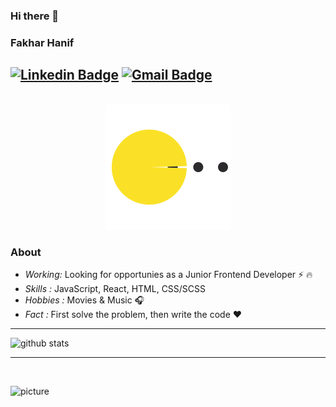 ### Hi there 👋

<!--
**fhwali/fhwali** is a ✨ _special_ ✨ repository because its `README.md` (this file) appears on your GitHub profile.

Here are some ideas to get you started:

- 🔭 I’m currently working on ...
- 🌱 I’m currently learning ...
- 👯 I’m looking to collaborate on ...
- 🤔 I’m looking for help with ...
- 💬 Ask me about ...
- 📫 How to reach me: ...
- 😄 Pronouns: ...
- ⚡ Fun fact: ...
-->

### Fakhar Hanif
[![Linkedin Badge](https://img.shields.io/badge/-Fakhar_Hanif-blue?style=flat-square&logo=Linkedin&logoColor=white&link=https://www.https://www.linkedin.com/in/fakhar-hanif-366bb51b4/)](https://www.linkedin.com/in/fakhar-hanif-366bb51b4/) [![Gmail Badge](https://img.shields.io/badge/-fhwali@gmail.com-c14438?style=flat-square&logo=Gmail&logoColor=white&link=mailto:fhwali@gmail.com)](mailto:fhwali@gmail.com)
---------------------------------------------------------------------------------------------------------------------------------------------------------------------------------

<div align="center">
	<br>
	<img src="https://raw.githubusercontent.com/Aniket965/Aniket965/master/pacman.svg?sanitize=true" width="200" height="200">
	<br>
</div>

### About

-  *Working:* Looking for opportunies as a Junior Frontend Developer :zap: :fire:	
-  *Skills :* JavaScript, React, HTML, CSS/SCSS
-  *Hobbies :* Movies & Music :headphones:
-  *Fact :* First solve the problem, then write the code :heart: 


---------------------------------------------------------------------------------------------------------------------------------------------------------------------------------

![github stats](https://github-readme-stats.vercel.app/api?username=fhwali&show_icons=true)

---------------------------------------------------------------------------------------------------------------------------------------------------------------------------------

<br />

![picture](https://raw.githubusercontent.com/saadeghi/saadeghi/master/dino.gif)
<br />
